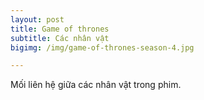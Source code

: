 ```yaml
---
layout: post
title: Game of thrones
subtitle: Các nhân vật
bigimg: /img/game-of-thrones-season-4.jpg

---
```


Mối liên hệ giữa các nhân vật trong phim.
